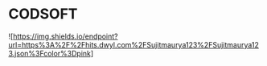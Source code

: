 # CODSOFT
 ![https://img.shields.io/endpoint?url=https%3A%2F%2Fhits.dwyl.com%2FSujitmaurya123%2FSujitmaurya123.json%3Fcolor%3Dpink]

